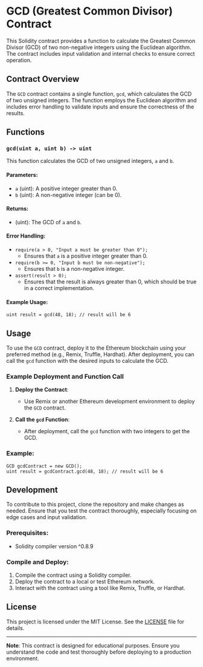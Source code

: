 
# GCD (Greatest Common Divisor) Contract

This Solidity contract provides a function to calculate the Greatest Common Divisor (GCD) of two non-negative integers using the Euclidean algorithm. The contract includes input validation and internal checks to ensure correct operation.

## Contract Overview

The `GCD` contract contains a single function, `gcd`, which calculates the GCD of two unsigned integers. The function employs the Euclidean algorithm and includes error handling to validate inputs and ensure the correctness of the results.

## Functions

### `gcd(uint a, uint b) -> uint`

This function calculates the GCD of two unsigned integers, `a` and `b`.

#### Parameters:

- `a` (uint): A positive integer greater than 0.
- `b` (uint): A non-negative integer (can be 0).

#### Returns:

- (uint): The GCD of `a` and `b`.

#### Error Handling:

- `require(a > 0, "Input a must be greater than 0");`
  - Ensures that `a` is a positive integer greater than 0.
- `require(b >= 0, "Input b must be non-negative");`
  - Ensures that `b` is a non-negative integer.
- `assert(result > 0);`
  - Ensures that the result is always greater than 0, which should be true in a correct implementation.

#### Example Usage:

```solidity
uint result = gcd(48, 18); // result will be 6
```

## Usage

To use the `GCD` contract, deploy it to the Ethereum blockchain using your preferred method (e.g., Remix, Truffle, Hardhat). After deployment, you can call the `gcd` function with the desired inputs to calculate the GCD.

### Example Deployment and Function Call

1. **Deploy the Contract**:
   - Use Remix or another Ethereum development environment to deploy the `GCD` contract.

2. **Call the `gcd` Function**:
   - After deployment, call the `gcd` function with two integers to get the GCD.

### Example:

```solidity
GCD gcdContract = new GCD();
uint result = gcdContract.gcd(48, 18); // result will be 6
```

## Development

To contribute to this project, clone the repository and make changes as needed. Ensure that you test the contract thoroughly, especially focusing on edge cases and input validation.

### Prerequisites:

- Solidity compiler version ^0.8.9

### Compile and Deploy:

1. Compile the contract using a Solidity compiler.
2. Deploy the contract to a local or test Ethereum network.
3. Interact with the contract using a tool like Remix, Truffle, or Hardhat.

## License

This project is licensed under the MIT License. See the [LICENSE](LICENSE) file for details.

---

**Note**: This contract is designed for educational purposes. Ensure you understand the code and test thoroughly before deploying to a production environment.
